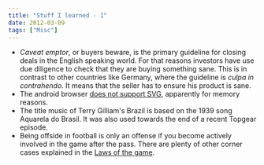 ```yaml
---
title: "Stuff I learned - 1"
date: 2012-03-09
tags: ["Misc"]
---
```


<!--more-->

* *Caveat emptor*, or buyers beware, is the primary guideline for closing deals in the English speaking world. For that reasons investors have use due diligence to check that they are buying something sane. This is in contrast to other countries like Germany, where the guideline is *culpa in contrahendo*. It means that the seller has to ensure his product is sane.
* The android browser [does not support SVG](http://code.google.com/p/android/issues/detail?id=1376), apparently for memory reasons.
* The title music of Terry Gilliam's Brazil is based on the 1939 song Aquarela do Brasil. It was also used towards the end of a recent Topgear episode.
* Being offside in football is only an offense if you become actively involved in the game after the pass. There are plenty of other corner cases explained in the [Laws of the game](http://en.wikipedia.org/wiki/Laws_of_the_Game_(association_football)).
